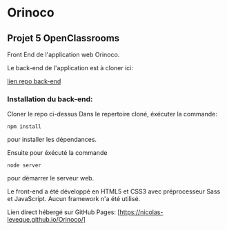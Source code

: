 # Orinoco

## Projet 5 OpenClassrooms

Front End de l'application web Orinoco.

Le back-end de l'application est à cloner ici:

[lien repo back-end](https://github.com/OpenClassrooms-Student-Center/JWDP5.git)

### Installation du back-end: 
Cloner le repo ci-dessus 
Dans le repertoire cloné, éxécuter la commande: 

`npm install` 

pour installer les dépendances.  

Ensuite pour éxécuté la commande 

`node server` 

pour démarrer le serveur web.

Le front-end a été développé en HTML5 et CSS3 avec préprocesseur Sass et JavaScript.
Aucun framework n'a été utilisé. 

Lien direct hébergé sur GitHub Pages: 
[https://nicolas-leveque.github.io/Orinoco/]
